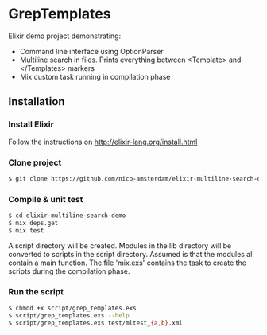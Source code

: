 # GrepTemplates

Elixir demo project demonstrating:
- Command line interface using OptionParser
- Multiline search in files. Prints everything between &lt;Template&gt; and &lt;/Templates&gt; markers
- Mix custom task running in compilation phase

## Installation

### Install Elixir

Follow the instructions on http://elixir-lang.org/install.html

### Clone project

```sh
$ git clone https://github.com/nico-amsterdam/elixir-multiline-search-demo.git
```

### Compile & unit test

```sh
$ cd elixir-multiline-search-demo
$ mix deps.get
$ mix test
```

A script directory will be created.
Modules in the lib directory will be converted to scripts in the script directory.
Assumed is that the modules all contain a main function.
The file 'mix.exs' contains the task to create the scripts during the compilation phase.
        
### Run the script
  
```sh
$ chmod +x script/grep_templates.exs
$ script/grep_templates.exs --help
$ script/grep_templates.exs test/mltest_{a,b}.xml
```

